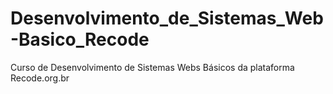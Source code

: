 # Desenvolvimento_de_Sistemas_Web-Basico_Recode
Curso de Desenvolvimento de Sistemas Webs Básicos da plataforma Recode.org.br
